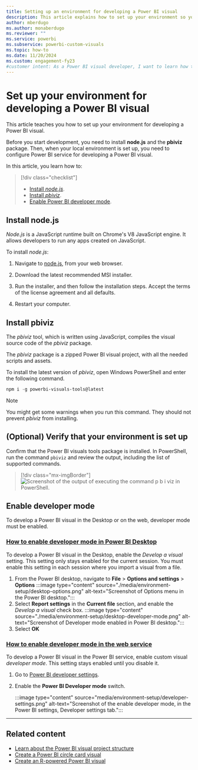 ```yaml
---
title: Setting up an environment for developing a Power BI visual
description: This article explains how to set up your environment so you have all the tools necessary for developing a Power BI visual.
author: mberdugo
ms.author: monaberdugo
ms.reviewer: ""
ms.service: powerbi
ms.subservice: powerbi-custom-visuals
ms.topic: how-to
ms.date: 11/20/2024
ms.custom: engagement-fy23
#customer intent: As a Power BI visual developer, I want to learn how to set up my environment so that I can develop a Power BI visual.
---
```


# Set up your environment for developing a Power BI visual

This article teaches you how to set up your environment for developing a Power BI visual.

Before you start development, you need to install **node.js** and the **pbiviz** package. Then, when your local environment is set up, you need to configure Power BI service for developing a Power BI visual.

In this article, you learn how to:
> [!div class="checklist"]
>
> * [Install *node.js*](#install-nodejs).
> * [Install *pbiviz*](#install-pbiviz).
> * [Enable Power BI developer mode](#enable-developer-mode).

## Install node.js

*Node.js* is a JavaScript runtime built on Chrome's V8 JavaScript engine. It allows developers to run any apps created on JavaScript.

To install *node.js*:

1. Navigate to [node.js](https://nodejs.org), from your web browser.

2. Download the latest recommended MSI installer.

3. Run the installer, and then follow the installation steps. Accept the terms of the license agreement and all defaults.

4. Restart your computer.

## Install pbiviz

The *pbiviz* tool, which is written using JavaScript, compiles the visual source code of the *pbiviz* package.

The *pbiviz* package is a zipped Power BI visual project, with all the needed scripts and assets.

To install the latest version of *pbiviz*, open Windows PowerShell and enter the following command.

  ```powershell
  npm i -g powerbi-visuals-tools@latest
  ```

>[!NOTE]
>You might get some warnings when you run this command. They should not prevent *pbiviz* from installing.

## (Optional) Verify that your environment is set up

Confirm that the Power BI visuals tools package is installed. In PowerShell, run the command `pbiviz` and review the output, including the list of supported commands.

>[!div class="mx-imgBorder"]
>![Screenshot of the output of executing the command p b i viz in PowerShell.](media/environment-setup/pbiviz-verify.png)

## Enable developer mode

To develop a Power BI visual in the Desktop or on the web, developer mode must be enabled.

### [How to enable developer mode in Power BI Desktop](#tab/desktop)

To develop a Power BI visual in the Desktop, enable the *Develop a visual* setting. This setting only stays enabled for the current session. You must enable this setting in each session where you import a visual from a file.

1. From the Power BI desktop, navigate to **File** > **Options and settings**  > **Options**
   :::image type="content" source="./media/environment-setup/desktop-options.png" alt-text="Screenshot of Options menu in the Power BI desktop.":::
1. Select **Report settings** in the **Current file** section, and enable the *Develop a visual* check box.
   :::image type="content" source="./media/environment-setup/desktop-developer-mode.png" alt-text="Screenshot of Developer mode enabled in Power BI desktop.":::
1. Select **OK**

### [How to enable developer mode in the web service](#tab/service)

To develop a Power BI visual in the Power BI service, enable custom visual *developer mode*. This setting stays enabled until you disable it.

1. Go to [Power BI developer settings](https://app.powerbi.com/user/user-settings/developer-settings?experience=power-bi).

1. Enable the **Power BI Developer mode** switch.

   :::image type="content" source="media/environment-setup/developer-settings.png" alt-text="Screenshot of the enable developer mode, in the Power BI settings, Developer settings tab.":::

---

## Related content

* [Learn about the Power BI visual project structure](./visual-project-structure.md)
* [Create a Power BI circle card visual](develop-circle-card.md)
* [Create an R-powered Power BI visual](create-r-based-power-bi-desktop.md)
